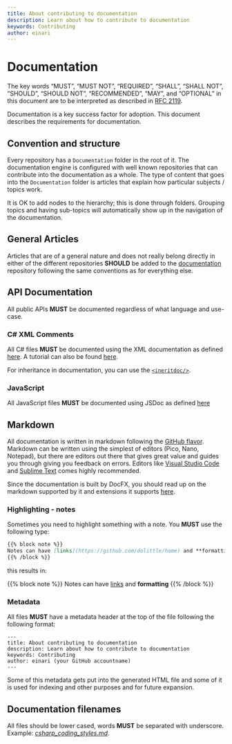 ```yaml
---
title: About contributing to documentation
description: Learn about how to contribute to documentation
keywords: Contributing
author: einari
---
```


# Documentation

The key words “MUST”, “MUST NOT”, “REQUIRED”, “SHALL”, “SHALL NOT”, “SHOULD”, “SHOULD NOT”,
“RECOMMENDED”, “MAY”, and “OPTIONAL” in this document are to be interpreted as described in
[RFC 2119](https://tools.ietf.org/html/rfc2119).

Documentation is a key success factor for adoption. This document describes the requirements for documentation.

## Convention and structure

Every repository has a `Documentation` folder in the root of it. The documentation engine is configured with well known repositories
that can contribute into the documentation as a whole. The type of content that goes into the `Documentation` folder is articles that explain
how particular subjects / topics work.

It is OK to add nodes to the hierarchy; this is done through folders. Grouping topics and having sub-topics will automatically show up in the
navigation of the documentation.

## General Articles

Articles that are of a general nature and does not really belong directly in either of the different repositories **SHOULD** be added to the
[documentation](https://github.com/dolittle/documentation) repository following the same conventions as for everything else.

## API Documentation

All public APIs **MUST** be documented regardless of what language and use-case.

### C# XML Comments

All C# files **MUST** be documented using the XML documentation as defined [here](https://msdn.microsoft.com/en-us/library/b2s063f7.aspx).
A tutorial can also be found [here](https://msdn.microsoft.com/en-us/library/aa288481(v=vs.71).aspx).

For inheritance in documentation, you can use the [`<ineritdoc/>`](https://ewsoftware.github.io/XMLCommentsGuide/html/86453FFB-B978-4A2A-9EB5-70E118CA8073.htm).

### JavaScript

All JavaScript files **MUST** be documented using JSDoc as defined [here](http://usejsdoc.org.)

## Markdown

All documentation is written in markdown following the [GitHub flavor](https://help.github.com/categories/writing-on-github/).
Markdown can be written using the simplest of editors (Pico, Nano, Notepad), but there are editors out there that gives
great value and guides you through giving you feedback on errors. Editors like [Visual Studio Code](http://code.visualstudio.com/)
and [Sublime Text](http://sublimetext.com) comes highly recommended.

Since the documentation is built by DocFX, you should read up on the markdown supported by it and extensions it supports [here](https://dotnet.github.io/docfx/spec/docfx_flavored_markdown.html).

### Highlighting - notes

Sometimes you need to highlight something with a note. You **MUST** use the following type:

```markdown
{{% block note %}}
Notes can have [links](https://github.com/dolittle/home) and **formatting**
{{% /block %}}
```

this results in:

{{% block note %}}
Notes can have [links](https://github.com/dolittle/home) and **formatting**
{{% /block %}}

### Metadata

All files **MUST** have a metadata header at the top of the file following the following format:

```text
---
title: About contributing to documentation
description: Learn about how to contribute to documentation
keywords: Contributing
author: einari (your GitHub accountname)
---
```

Some of this metadata gets put into the generated HTML file and some of it is used for indexing and
other purposes and for future expansion.

## Documentation filenames

All files should be lower cased, words **MUST** be separated with underscore. Example: [*csharp_coding_styles.md*](csharp_coding_styles.md).
